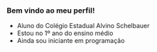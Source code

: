 ### Bem vindo ao meu perfil!

- Aluno do Colégio Estadual Alvino Schelbauer
- Estou no 1º ano do ensino médio
- Ainda sou iniciante em programação

